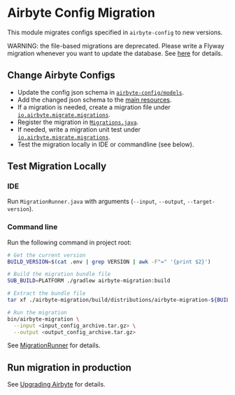 # Airbyte Config Migration

This module migrates configs specified in `airbyte-config` to new versions.

WARNING: the file-based migrations are deprecated. Please write a Flyway migration whenever you want to update the database. See [here](../airbyte-db/lib/README.md) for details.

## Change Airbyte Configs
- Update the config json schema in [`airbyte-config/models`](../airbyte-config/models).
- Add the changed json schema to the [main resources](./src/main/resources/migrations).
- If a migration is needed, create a migration file under [`io.airbyte.migrate.migrations`](./src/main/java/io/airbyte/migrate/migrations).
- Register the migration in [`Migrations.java`](./src/main/java/io/airbyte/migrate/Migrations.java).
- If needed, write a migration unit test under [`io.airbyte.migrate.migrations`](./src/test/java/io/airbyte/migrate/migrations).
- Test the migration locally in IDE or commandline (see below).

## Test Migration Locally

### IDE
Run `MigrationRunner.java` with arguments (`--input`, `--output`, `--target-version`).

### Command line

Run the following command in project root:

```sh
# Get the current version
BUILD_VERSION=$(cat .env | grep VERSION | awk -F"=" '{print $2}')

# Build the migration bundle file
SUB_BUILD=PLATFORM ./gradlew airbyte-migration:build

# Extract the bundle file
tar xf ./airbyte-migration/build/distributions/airbyte-migration-${BUILD_VERSION}.tar --strip-components=1

# Run the migration
bin/airbyte-migration \
  --input <input_config_archive.tar.gz> \
  --output <output_config_archive.tar.gz>
```

See [MigrationRunner](./src/main/java/io/airbyte/migrate/MigrationRunner.java) for details.

## Run migration in production

See [Upgrading Airbyte](https://docs.airbyte.io/tutorials/upgrading-airbyte) for details.
